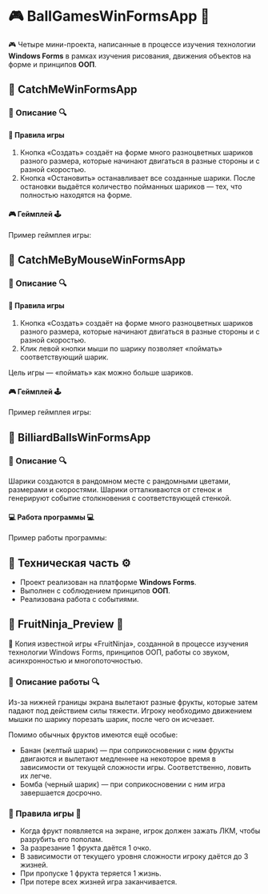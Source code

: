 # 🎮 BallGamesWinFormsApp 🎱

🎮 Четыре мини-проекта, написанные в процессе изучения технологии **Windows Forms** в рамках изучения рисования, движения объектов на форме и принципов **ООП**.

## 📁 CatchMeWinFormsApp


### 📄 Описание 🔍

#### 🎯 Правила игры

1. Кнопка «Создать» создаёт на форме много разноцветных шариков разного размера, которые начинают двигаться в разные стороны и с разной скоростью.
2. Кнопка «Остановить» останавливает все созданные шарики. После остановки выдаётся количество пойманных шариков — тех, что полностью находятся на форме.

#### 🎮 Геймплей 🕹️

Пример геймплея игры:



## 📁 CatchMeByMouseWinFormsApp


### 📄 Описание 🔍

#### 🎯 Правила игры

1. Кнопка «Создать» создаёт на форме много разноцветных шариков разного размера, которые начинают двигаться в разные стороны и с разной скоростью.
2. Клик левой кнопки мыши по шарику позволяет «поймать» соответствующий шарик.

Цель игры — «поймать» как можно больше шариков.

#### 🎮 Геймплей 🕹️

Пример геймплея игры:



## 📁 BilliardBallsWinFormsApp



### 📄 Описание 🔍

Шарики создаются в рандомном месте с рандомными цветами, размерами и скоростями. Шарики отталкиваются от стенок и генерируют событие столкновения с соответствующей стенкой.

#### 💻 Работа программы 💻

Пример работы программы:



## 🔧 Техническая часть ⚙️

* Проект реализован на платформе **Windows Forms**.
* Выполнен с соблюдением принципов **ООП**.
* Реализована работа с событиями.

## 🍊 FruitNinja_Preview 🍅

🍏 Копия известной игры «FruitNinja», созданной в процессе изучения технологии Windows Forms, принципов ООП, работы со звуком, асинхронностью и многопоточностью.

### 📝 Описание работы 🔍

Из-за нижней границы экрана вылетают разные фрукты, которые затем падают под действием силы тяжести. Игроку необходимо движением мышки по шарику порезать шарик, после чего он исчезает.

Помимо обычных фруктов имеются ещё особые:
* Банан (желтый шарик) — при соприкосновении с ним фрукты двигаются и вылетают медленнее на некоторое время в зависимости от текущей сложности игры. Соответственно, ловить их легче.
* Бомба (черный шарик) — при соприкосновении с ним игра завершается досрочно.

### 📜 Правила игры 🎯

* Когда фрукт появляется на экране, игрок должен зажать ЛКМ, чтобы разрубить его пополам.
* За разрезание 1 фрукта даётся 1 очко.
* В зависимости от текущего уровня сложности игроку даётся до 3 жизней.
* При пропуске 1 фрукта теряется 1 жизнь.
* При потере всех жизней игра заканчивается.
